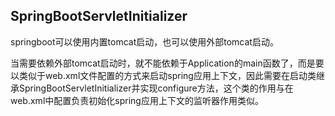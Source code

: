 ## SpringBootServletInitializer

springboot可以使用内置tomcat启动，也可以使用外部tomcat启动。

当需要依赖外部tomcat启动时，就不能依赖于Application的main函数了，而是要以类似于web.xml文件配置的方式来启动spring应用上下文，因此需要在启动类继承SpringBootServletInitializer并实现configure方法，这个类的作用与在web.xml中配置负责初始化spring应用上下文的监听器作用类似。